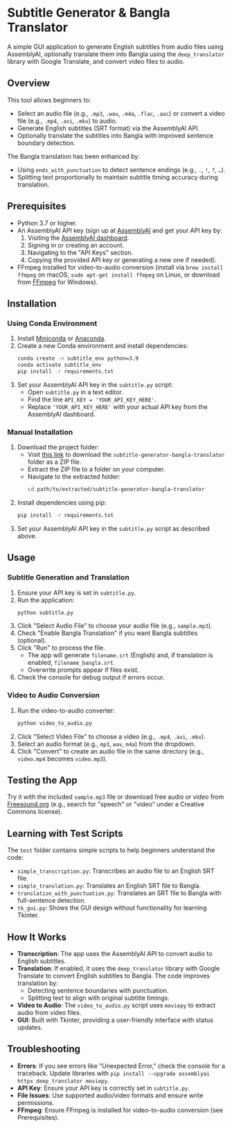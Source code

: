 # Subtitle Generator & Bangla Translator

A simple GUI application to generate English subtitles from audio files using AssemblyAI, optionally translate them into Bangla using the `deep_translator` library with Google Translate, and convert video files to audio.

## Overview

This tool allows beginners to:
- Select an audio file (e.g., `.mp3`, `.wav`, `.m4a`, `.flac`, `.aac`) or convert a video file (e.g., `.mp4`, `.avi`, `.mkv`) to audio.
- Generate English subtitles (SRT format) via the AssemblyAI API.
- Optionally translate the subtitles into Bangla with improved sentence boundary detection.

The Bangla translation has been enhanced by:
- Using `ends_with_punctuation` to detect sentence endings (e.g., `.`, `!`, `?`, `…`).
- Splitting text proportionally to maintain subtitle timing accuracy during translation.

## Prerequisites

- Python 3.7 or higher.
- An AssemblyAI API key (sign up at [AssemblyAI](https://www.assemblyai.com/) and get your API key by:
  1. Visiting the [AssemblyAI dashboard](https://www.assemblyai.com/app).
  2. Signing in or creating an account.
  3. Navigating to the "API Keys" section.
  4. Copying the provided API key or generating a new one if needed).
- FFmpeg installed for video-to-audio conversion (install via `brew install ffmpeg` on macOS, `sudo apt-get install ffmpeg` on Linux, or download from [FFmpeg](https://ffmpeg.org/download.html) for Windows).

## Installation

### Using Conda Environment

1. Install [Miniconda](https://docs.conda.io/en/latest/miniconda.html) or [Anaconda](https://www.anaconda.com/products/distribution).
2. Create a new Conda environment and install dependencies:
   ```bash
   conda create -n subtitle_env python=3.9
   conda activate subtitle_env
   pip install -r requirements.txt
   ```
3. Set your AssemblyAI API key in the `subtitle.py` script:
   - Open `subtitle.py` in a text editor.
   - Find the line `API_KEY = 'YOUR_API_KEY_HERE'`.
   - Replace `'YOUR_API_KEY_HERE'` with your actual API key from the AssemblyAI dashboard.

### Manual Installation

1. Download the project folder:
   - Visit [this link](https://minhaskamal.github.io/DownGit/#/home?url=https://github.com/Mahmud-Arif21/i_got_distracted/tree/main/subtitle-generator-bangla-translator) to download the `subtitle-generator-bangla-translator` folder as a ZIP file.
   - Extract the ZIP file to a folder on your computer.
   - Navigate to the extracted folder:
     ```bash
     cd path/to/extracted/subtitle-generator-bangla-translator
     ```
2. Install dependencies using pip:
   ```bash
   pip install -r requirements.txt
   ```
3. Set your AssemblyAI API key in the `subtitle.py` script as described above.

## Usage

### Subtitle Generation and Translation
1. Ensure your API key is set in `subtitle.py`.
2. Run the application:
   ```bash
   python subtitle.py
   ```
3. Click "Select Audio File" to choose your audio file (e.g., `sample.mp3`).
4. Check "Enable Bangla Translation" if you want Bangla subtitles (optional).
5. Click "Run" to process the file.
   - The app will generate `filename.srt` (English) and, if translation is enabled, `filename_bangla.srt`.
   - Overwrite prompts appear if files exist.
6. Check the console for debug output if errors occur.

### Video to Audio Conversion
1. Run the video-to-audio converter:
   ```bash
   python video_to_audio.py
   ```
2. Click "Select Video File" to choose a video (e.g., `.mp4`, `.avi`, `.mkv`).
3. Select an audio format (e.g., `mp3`, `wav`, `m4a`) from the dropdown.
4. Click "Convert" to create an audio file in the same directory (e.g., `video.mp4` becomes `video.mp3`).

## Testing the App

Try it with the included `sample.mp3` file or download free audio or video from [Freesound.org](https://freesound.org/) (e.g., search for "speech" or "video" under a Creative Commons license).

## Learning with Test Scripts

The `test` folder contains simple scripts to help beginners understand the code:
- `simple_transcription.py`: Transcribes an audio file to an English SRT file.
- `simple_translation.py`: Translates an English SRT file to Bangla.
- `translation_with_punctuation.py`: Translates an SRT file to Bangla with full-sentence detection.
- `tk_gui.py`: Shows the GUI design without functionality for learning Tkinter.

## How It Works

- **Transcription**: The app uses the AssemblyAI API to convert audio to English subtitles.
- **Translation**: If enabled, it uses the `deep_translator` library with Google Translate to convert English subtitles to Bangla. The code improves translation by:
  - Detecting sentence boundaries with punctuation.
  - Splitting text to align with original subtitle timings.
- **Video to Audio**: The `video_to_audio.py` script uses `moviepy` to extract audio from video files.
- **GUI**: Built with Tkinter, providing a user-friendly interface with status updates.

## Troubleshooting

- **Errors**: If you see errors like "Unexpected Error," check the console for a traceback. Update libraries with `pip install --upgrade assemblyai httpx deep_translator moviepy`.
- **API Key**: Ensure your API key is correctly set in `subtitle.py`.
- **File Issues**: Use supported audio/video formats and ensure write permissions.
- **FFmpeg**: Ensure FFmpeg is installed for video-to-audio conversion (see Prerequisites).
